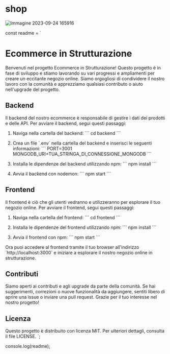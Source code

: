 # shop

![Immagine 2023-09-24 165916](https://github.com/PixelPunkNFT/shop/assets/81959327/d4ee3f3e-3dfb-44ef-bed4-9b969786c762)



const readme = `
# Ecommerce in Strutturazione

Benvenuti nel progetto Ecommerce in Strutturazione! Questo progetto è in fase di sviluppo e stiamo lavorando su vari progressi e ampliamenti per creare un eccitante negozio online. Siamo orgogliosi di condividere il nostro lavoro con la comunità e apprezziamo qualsiasi contributo o aiuto nell'upgrade del progetto.

## Backend

Il backend del nostro ecommerce è responsabile di gestire i dati dei prodotti e delle API. Per avviare il backend, segui questi passaggi:

1. Naviga nella cartella del backend:
   \`\`\`
   cd backend
   \`\`\`

2. Crea un file \`.env\` nella cartella del backend e inserisci le seguenti informazioni:
   \`\`\`
   PORT=3001
   MONGODB_URI=TUA_STRINGA_DI_CONNESSIONE_MONGODB
   \`\`\`

3. Installa le dipendenze del backend utilizzando npm:
   \`\`\`
   npm install
   \`\`\`

4. Avvia il backend con nodemon:
   \`\`\`
   npm start
   \`\`\`

## Frontend

Il frontend è ciò che gli utenti vedranno e utilizzeranno per esplorare il tuo negozio online. Per avviare il frontend, segui questi passaggi:

1. Naviga nella cartella del frontend:
   \`\`\`
   cd frontend
   \`\`\`

2. Installa le dipendenze del frontend utilizzando npm:
   \`\`\`
   npm install
   \`\`\`

3. Avvia il frontend con npm:
   \`\`\`
   npm start
   \`\`\`

Ora puoi accedere al frontend tramite il tuo browser all'indirizzo \`http://localhost:3000\` e iniziare a esplorare il nostro negozio online in strutturazione.

## Contributi

Siamo aperti ai contributi e agli upgrade da parte della comunità. Se hai suggerimenti, correzioni o nuove funzionalità da aggiungere, sentiti libero di aprire una issue o inviare una pull request. Grazie per il tuo interesse nel nostro progetto!

## Licenza

Questo progetto è distribuito con licenza MIT. Per ulteriori dettagli, consulta il file LICENSE.
`;

console.log(readme);




